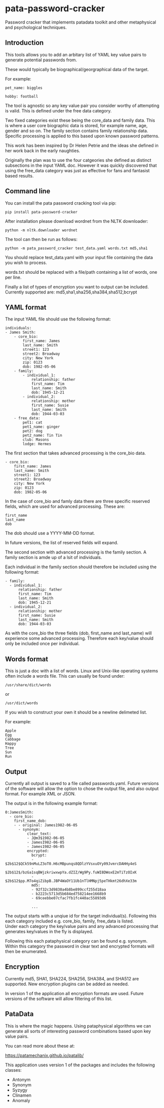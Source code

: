 # pata-password-cracker
Password cracker that implements patadata toolkit and other
metaphysical and psychological techniques.


## Introduction

This tools allows you to add an arbitary list of YAML key
value pairs to generate potential passwords from.

These would typically be biographical/georgraphical data
of the target. 

For example:

```
pet_name: biggles

hobby: football
```

The tool is agnostic so any key value pair you consider
worthy of attempting is valid. This is defined under the 
free data category.

Two fixed categories exist these being the core_data and family data. 
This is where a user core biographic data is stored, for example name, age, 
gender and so on. The family section contains family relationship data.
Specific processing is applied to this based upon known password
patterns.

This work has been inspired by Dr Helen Petrie and the ideas she defined in 
her work back in the early naughties.

Originally the plan was to use the four catgeories she defined as distinct 
subsections in the input YAML doc. However it was quickly discovered that
using the free_data category was just as effective for fans and fantasist 
based results. 


## Command line 

You can install the pata password cracking tool via pip:

```
pip install pata-password-cracker
```

After installation please download wordnet from
the NLTK downloader:
 
```
python -m nltk.downloader wordnet
```

The tool can then be run as follows:

```
python -m pata_password_cracker test_data.yaml words.txt md5,sha1
```

You should replace test_data.yaml with your input file containing
the data you wish to process.

words.txt should be replaced with a file/path containing a list of 
words, one per line.

Finally a list of types of encryption you want to output can be included.
Currently supported are: md5,sha1,sha256,sha384,sha512,bcrypt


## YAML format

The input YAML file should use the following format:

```
individuals:
- James Smith:
    - core_bio:
        first_name: James
        last_name: Smith
        street1: 123
        street2: Broadway 
        city: New York
        zip: 0123
        dob: 1982-05-06
    - family:
        - individual_1: 
            relationship: father
            first_name: Tim
            last_name: Smith
            dob: 1945-12-21
        - individual_2: 
            relationship: mother  
            first_name: Susie
            last_name: Smith
            dob: 1944-03-03
    - free_data:
        pet1: cat
        pet1_name: ginger
        pet2: dog
        pet2_name: Tin Tin
        club: Masons
        lodge: Hermes
```

The first section that takes advanced processing is the
core_bio data.

```
- core_bio:
    first_name: James
    last_name: Smith
    street1: 123
    street2: Broadway 
    city: New York
    zip: 0123
    dob: 1982-05-06
```

In the case of core_bio and famly data there are three specific reserved
fields, which are used for advanced processing. These are:

```
first_name
last_name
dob      
```

The dob should use a YYYY-MM-DD format.

In future versions, the list of reserved fields will
expand. 

The second section with advanced processing is the family section.
A family section is amde up of a lsit of individuals.

Each individual in the family section should therefore be included
using the following format:

```
- family:
  - individual_1: 
      relationship: father
      first_name: Tim
      last_name: Smith
      dob: 1945-12-21
  - individual_2: 
      relationship: mother  
      first_name: Susie
      last_name: Smith
      dob: 1944-03-03
```

As with the core_bio the three fields (dob, first_name and last_name) will
experience some advanced processing. Therefore each key/value should 
only be included once per individual.

## Words format

This is just a doc with a list 
of words. Linux and Unix-like operating systems often
include a words file. This can usually be found under:

```
/usr/share/dict/words
```

or

```
/usr/dict/words
```

If you wish to construct your own it should be a newline delimeted list.

For example:

```
Apple
Egg
Cabbage
Happy
Tree
Sun
Run
```

## Output

Currently all output is saved to a file called passwords.yaml.
Future versions of the software will allow the option to chose
the output file, and also output format.
For example XML or JSON.

The output is in the following example format:

```
0:JamesSmith:
  - core_bio:
    first_name_dob:
    - - original: James1982-06-05
      - synonym:
          clear_text:
          - J@m3$1982-06-05
          - JamesI982-06-05
          - James1982-06-05
          encrypted:
            bcrypt:
            - $2b$12$QCk59nMuLZ3oT0.H6cMBpunqs8QDlzYVsxuOYy09JvmrcDAHHy4eS
            - $2b$12$/bzGa1sqBWjzkriwxwpYa.dZIZ/Wg9Py.fuWI8DWoxE2mTiTzOIxK
            - $2b$12$pp.M7o4qiZibpB.JBP4WaOY11Ub1nTlHMNpj5peTHkmt26dhXe33m
            md5:
            - 92f32c3d9830a4b8be899ccf255d18aa
            - b2223c5713d5b684ed758214ee1668b9
            - 69ceebbe07cfac7fb1fc440ac55893d6
 
            ...

```

The output starts with a unqiue id for the target individual(s).
Following this each category included e.g. core_bio, family, free_data
is listed.  
Under each category the key/value pairs and any advanced processing
that generates key/values in the fly is displayed. 

Following this each pataphysical category can be found e.g. synonym.
Within this category the password in clear text and encrypted formats
will then be enumerated.


## Encryption

Currently md5, SHA1, SHA224, SHA256, SHA384, and SHA512 are supported.
New encryption plugins can be added as needed.

In version 1 of the application all encryption formats are used.
Future versions of the software will allow filtering of this list.


## PataData

This is where the magic happens. Using pataphysical algorithms we can generate
all sorts of interesting password combinations based upon key value pairs.

You can read more about these at:

https://patamechanix.github.io/patalib/

This application uses version 1 of the packages and includes the following classes:

* Antonym
* Synonym
* Syzygy
* Clinamen
* Anomaly






